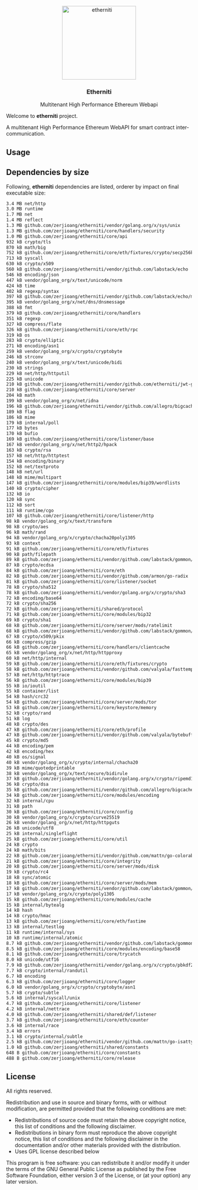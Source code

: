 <p align="center">
  <img style="text-align:center;" width="200px" src="https://upload.wikimedia.org/wikipedia/commons/thumb/0/05/Ethereum_logo_2014.svg/2000px-Ethereum_logo_2014.svg.png" alt="etherniti" />
  <h3 align="center"><b>Etherniti</b></h3>
  <p align="center">Multitenant High Performance Ethereum Webapi</p>
</p>

Welcome to **etherniti** project.

A multitenant High Performance Ethereum WebAPI for smart contract inter-communication.

## Usage

## Dependencies by size

Following, **etherniti** dependencies are listed, orderer by impact on final executable size:

```bash
3.4 MB net/http
3.0 MB runtime
1.7 MB net
1.4 MB reflect
1.3 MB github.com/zerjioang/etherniti/vendor/golang.org/x/sys/unix
1.3 MB github.com/zerjioang/etherniti/core/handlers/security
1.0 MB github.com/zerjioang/etherniti/core/api
932 kB crypto/tls
870 kB math/big
752 kB github.com/zerjioang/etherniti/core/eth/fixtures/crypto/secp256k1
713 kB syscall
630 kB crypto/x509
560 kB github.com/zerjioang/etherniti/vendor/github.com/labstack/echo
546 kB encoding/json
447 kB vendor/golang_org/x/text/unicode/norm
424 kB time
402 kB regexp/syntax
397 kB github.com/zerjioang/etherniti/vendor/github.com/labstack/echo/middleware
395 kB vendor/golang_org/x/net/dns/dnsmessage
388 kB fmt
379 kB github.com/zerjioang/etherniti/core/handlers
351 kB regexp
327 kB compress/flate
326 kB github.com/zerjioang/etherniti/core/eth/rpc
319 kB os
283 kB crypto/elliptic
271 kB encoding/asn1
259 kB vendor/golang_org/x/crypto/cryptobyte
246 kB strconv
240 kB vendor/golang_org/x/text/unicode/bidi
230 kB strings
229 kB net/http/httputil
225 kB unicode
210 kB github.com/zerjioang/etherniti/vendor/github.com/etherniti/jwt-go
210 kB github.com/zerjioang/etherniti/core/server
204 kB math
199 kB vendor/golang_org/x/net/idna
196 kB github.com/zerjioang/etherniti/vendor/github.com/allegro/bigcache
189 kB flag
186 kB mime
179 kB internal/poll
177 kB bytes
170 kB bufio
169 kB github.com/zerjioang/etherniti/core/listener/base
167 kB vendor/golang_org/x/net/http2/hpack
163 kB crypto/rsa
157 kB net/http/httptest
154 kB encoding/binary
152 kB net/textproto
148 kB net/url
148 kB mime/multipart
147 kB github.com/zerjioang/etherniti/core/modules/bip39/wordlists
140 kB crypto/cipher
132 kB io
120 kB sync
112 kB sort
111 kB runtime/cgo
107 kB github.com/zerjioang/etherniti/core/listener/http
98 kB vendor/golang_org/x/text/transform
98 kB crypto/aes
96 kB math/rand
94 kB vendor/golang_org/x/crypto/chacha20poly1305
93 kB context
91 kB github.com/zerjioang/etherniti/core/eth/fixtures
90 kB path/filepath
89 kB github.com/zerjioang/etherniti/vendor/github.com/labstack/gommon/log
87 kB crypto/ecdsa
84 kB github.com/zerjioang/etherniti/core/eth
82 kB github.com/zerjioang/etherniti/vendor/github.com/armon/go-radix
81 kB github.com/zerjioang/etherniti/core/listener/socket
78 kB crypto/sha512
78 kB github.com/zerjioang/etherniti/vendor/golang.org/x/crypto/sha3
72 kB encoding/base64
72 kB crypto/sha256
72 kB github.com/zerjioang/etherniti/shared/protocol
71 kB github.com/zerjioang/etherniti/core/modules/bip32
69 kB crypto/sha1
68 kB github.com/zerjioang/etherniti/core/server/mods/ratelimit
68 kB github.com/zerjioang/etherniti/vendor/github.com/labstack/gommon/color
67 kB crypto/x509/pkix
66 kB compress/gzip
66 kB github.com/zerjioang/etherniti/core/handlers/clientcache
65 kB vendor/golang_org/x/net/http/httpproxy
60 kB net/http/internal
59 kB github.com/zerjioang/etherniti/core/eth/fixtures/crypto
58 kB github.com/zerjioang/etherniti/vendor/github.com/valyala/fasttemplate
57 kB net/http/httptrace
56 kB github.com/zerjioang/etherniti/core/modules/bip39
55 kB io/ioutil
55 kB container/list
54 kB hash/crc32
54 kB github.com/zerjioang/etherniti/core/server/mods/tor
53 kB github.com/zerjioang/etherniti/core/keystore/memory
52 kB crypto/rand
51 kB log
48 kB crypto/des
47 kB github.com/zerjioang/etherniti/core/eth/profile
47 kB github.com/zerjioang/etherniti/vendor/github.com/valyala/bytebufferpool
45 kB crypto/md5
44 kB encoding/pem
42 kB encoding/hex
40 kB os/signal
40 kB vendor/golang_org/x/crypto/internal/chacha20
39 kB mime/quotedprintable
38 kB vendor/golang_org/x/text/secure/bidirule
37 kB github.com/zerjioang/etherniti/vendor/golang.org/x/crypto/ripemd160
36 kB crypto/dsa
35 kB github.com/zerjioang/etherniti/vendor/github.com/allegro/bigcache/queue
34 kB github.com/zerjioang/etherniti/core/modules/encoding
32 kB internal/cpu
31 kB path
30 kB github.com/zerjioang/etherniti/core/config
30 kB vendor/golang_org/x/crypto/curve25519
26 kB vendor/golang_org/x/net/http/httpguts
26 kB unicode/utf8
25 kB internal/singleflight
25 kB github.com/zerjioang/etherniti/core/util
24 kB crypto
24 kB math/bits
22 kB github.com/zerjioang/etherniti/vendor/github.com/mattn/go-colorable
21 kB github.com/zerjioang/etherniti/core/integrity
20 kB github.com/zerjioang/etherniti/core/server/mods/disk
19 kB crypto/rc4
18 kB sync/atomic
18 kB github.com/zerjioang/etherniti/core/server/mods/mem
17 kB github.com/zerjioang/etherniti/vendor/github.com/labstack/gommon/bytes
17 kB vendor/golang_org/x/crypto/poly1305
15 kB github.com/zerjioang/etherniti/core/modules/cache
15 kB internal/bytealg
14 kB hash
14 kB crypto/hmac
13 kB github.com/zerjioang/etherniti/core/eth/fastime
13 kB internal/testlog
11 kB runtime/internal/sys
10 kB runtime/internal/atomic
8.7 kB github.com/zerjioang/etherniti/vendor/github.com/labstack/gommon/random
8.5 kB github.com/zerjioang/etherniti/core/modules/encoding/base58
8.1 kB github.com/zerjioang/etherniti/core/trycatch
8.0 kB unicode/utf16
7.9 kB github.com/zerjioang/etherniti/vendor/golang.org/x/crypto/pbkdf2
7.7 kB crypto/internal/randutil
6.7 kB encoding
6.3 kB github.com/zerjioang/etherniti/core/logger
6.0 kB vendor/golang_org/x/crypto/cryptobyte/asn1
5.7 kB crypto/subtle
5.6 kB internal/syscall/unix
4.7 kB github.com/zerjioang/etherniti/core/listener
4.2 kB internal/nettrace
4.0 kB github.com/zerjioang/etherniti/shared/def/listener
3.7 kB github.com/zerjioang/etherniti/core/eth/counter
3.6 kB internal/race
3.4 kB errors
3.1 kB crypto/internal/subtle
2.5 kB github.com/zerjioang/etherniti/vendor/github.com/mattn/go-isatty
1.0 kB github.com/zerjioang/etherniti/shared/constants
648 B github.com/zerjioang/etherniti/core/constants
488 B github.com/zerjioang/etherniti/core/release
```

## License

All rights reserved.

Redistribution and use in source and binary forms, with or without modification, are permitted provided that the following conditions are met:

 * Redistributions of source code must retain the above copyright notice, this list of conditions and the following disclaimer.
 * Redistributions in binary form must reproduce the above copyright notice, this list of conditions and the following disclaimer in the documentation and/or other materials provided with the distribution.
 * Uses GPL license described below

This program is free software: you can redistribute it and/or modify it under the terms of the GNU General Public License as published by the Free Software Foundation, either version 3 of the License, or (at your option) any later version.
